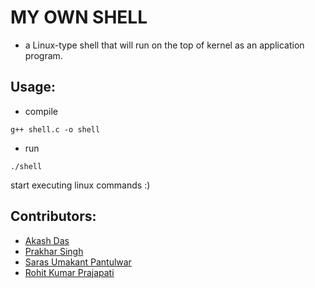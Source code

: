 # MY OWN SHELL

-   a Linux-type shell that will run on the top of kernel as an application program.

## Usage:

-   compile

```
g++ shell.c -o shell
```

-   run

```
./shell
```

start executing linux commands :)

## Contributors:
-   [Akash Das]()
-   [Prakhar Singh]()
-   [Saras Umakant Pantulwar]()
-   [Rohit Kumar Prajapati]()
